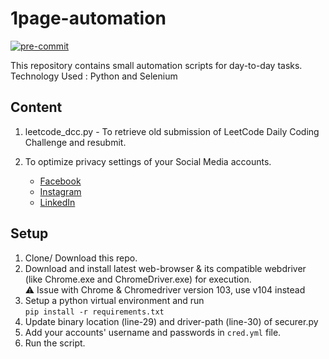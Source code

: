 # 1page-automation

[![pre-commit](https://github.com/rsb-23/1page-automation/actions/workflows/pre-commit.yml/badge.svg)](https://github.com/rsb-23/1page-automation/actions/workflows/pre-commit.yml)

This repository contains small automation scripts for day-to-day tasks.  
Technology Used : Python and Selenium

## Content

1. leetcode_dcc.py - To retrieve old submission of LeetCode Daily Coding Challenge and resubmit.

2. To optimize privacy settings of your Social Media accounts.
   - [Facebook](secureFB.py)
   - [Instagram](secureIG.py)
   - [LinkedIn](secureLI.py)

## Setup

1. Clone/ Download this repo.
2. Download and install latest web-browser & its compatible webdriver (like Chrome.exe and ChromeDriver.exe) for execution.  
   :warning: Issue with Chrome & Chromedriver version 103, use v104 instead
3. Setup a python virtual environment and run  
   `pip install -r requirements.txt`
4. Update binary location (line-29) and driver-path (line-30) of securer.py
5. Add your accounts' username and passwords in `cred.yml` file.
6. Run the script.
